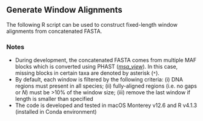 ## Generate Window Alignments
The following R script can be used to construct fixed-length window alignments from concatenated FASTA.

### Notes
- During development, the concatenated FASTA comes from multiple MAF blocks which is converted using PHAST (*<a href="http://compgen.cshl.edu/phast/">msa_view</a>*). In this case, missing blocks in certain taxa are denoted by asterisk (`*`).
- By default, each window is filtered by the following criteria: (i) DNA regions must present in all species; (ii) fully-aligned regions (i.e. no gaps or *N*) must be >10% of the window size; (iii) remove the last window if length is smaller than specified
- The code is developed and tested in macOS Monterey v12.6 and R v4.1.3 (installed in Conda environment)